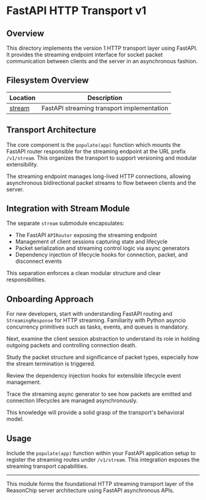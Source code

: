 # FastAPI HTTP Transport v1

## Overview

This directory implements the version 1 HTTP transport layer using
FastAPI. It provides the streaming endpoint interface for socket
packet communication between clients and the server in an asynchronous
fashion.

## Filesystem Overview

| Location           | Description                                |
| ------------------ | ------------------------------------------ |
| [stream](./stream/) | FastAPI streaming transport implementation |

## Transport Architecture

The core component is the `populate(app)` function which mounts the
FastAPI router responsible for the streaming endpoint at the URL
prefix `/v1/stream`. This organizes the transport to support versioning
and modular extensibility.

The streaming endpoint manages long-lived HTTP connections, allowing
asynchronous bidirectional packet streams to flow between clients and
the server.

## Integration with Stream Module

The separate `stream` submodule encapsulates:

- The FastAPI `APIRouter` exposing the streaming endpoint
- Management of client sessions capturing state and lifecycle
- Packet serialization and streaming control logic via async generators
- Dependency injection of lifecycle hooks for connection,
  packet, and disconnect events

This separation enforces a clean modular structure and clear
responsibilities.

## Onboarding Approach

For new developers, start with understanding FastAPI routing and
`StreamingResponse` for HTTP streaming. Familiarity with Python
asyncio concurrency primitives such as tasks, events, and queues is
mandatory.

Next, examine the client session abstraction to understand its role
in holding outgoing packets and controlling connection death.

Study the packet structure and significance of packet types, especially
how the stream termination is triggered.

Review the dependency injection hooks for extensible lifecycle event
management.

Trace the streaming async generator to see how packets are emitted
and connection lifecycles are managed asynchronously.

This knowledge will provide a solid grasp of the transport's behavioral
model.

## Usage

Include the `populate(app)` function within your FastAPI application
setup to register the streaming routes under `/v1/stream`. This
integration exposes the streaming transport capabilities.

---

This module forms the foundational HTTP streaming transport layer of
the ReasonChip server architecture using FastAPI asynchronous APIs.

